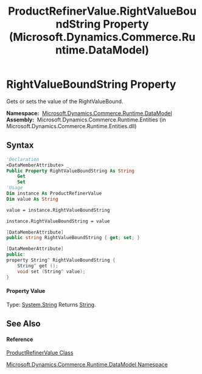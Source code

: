 ﻿---
title: ProductRefinerValue.RightValueBoundString Property  (Microsoft.Dynamics.Commerce.Runtime.DataModel)
TOCTitle: RightValueBoundString Property
ms:assetid: P:Microsoft.Dynamics.Commerce.Runtime.DataModel.ProductRefinerValue.RightValueBoundString
ms:mtpsurl: https://technet.microsoft.com/en-us/library/microsoft.dynamics.commerce.runtime.datamodel.productrefinervalue.rightvalueboundstring(v=AX.60)
ms:contentKeyID: 65317332
ms.date: 05/18/2015
mtps_version: v=AX.60
f1_keywords:
- Microsoft.Dynamics.Commerce.Runtime.DataModel.ProductRefinerValue.RightValueBoundString
dev_langs:
- CSharp
- C++
- VB
---

# RightValueBoundString Property

Gets or sets the value of the RightValueBound.

**Namespace:**  [Microsoft.Dynamics.Commerce.Runtime.DataModel](microsoft-dynamics-commerce-runtime-datamodel-namespace.md)  
**Assembly:**  Microsoft.Dynamics.Commerce.Runtime.Entities (in Microsoft.Dynamics.Commerce.Runtime.Entities.dll)

## Syntax

``` vb
'Declaration
<DataMemberAttribute> _
Public Property RightValueBoundString As String
    Get
    Set
'Usage
Dim instance As ProductRefinerValue
Dim value As String

value = instance.RightValueBoundString

instance.RightValueBoundString = value
```

``` csharp
[DataMemberAttribute]
public string RightValueBoundString { get; set; }
```

``` c++
[DataMemberAttribute]
public:
property String^ RightValueBoundString {
    String^ get ();
    void set (String^ value);
}
```

#### Property Value

Type: [System.String](https://technet.microsoft.com/en-us/library/s1wwdcbf\(v=ax.60\))  
Returns [String](https://technet.microsoft.com/en-us/library/s1wwdcbf\(v=ax.60\)).  

## See Also

#### Reference

[ProductRefinerValue Class](productrefinervalue-class-microsoft-dynamics-commerce-runtime-datamodel.md)

[Microsoft.Dynamics.Commerce.Runtime.DataModel Namespace](microsoft-dynamics-commerce-runtime-datamodel-namespace.md)

